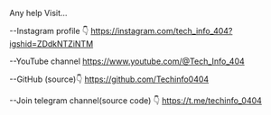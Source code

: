 Any help Visit...

--Instagram profile 👇
https://instagram.com/tech_info_404?igshid=ZDdkNTZiNTM

--YouTube channel
https://www.youtube.com/@Tech_Info_404

--GitHub (source)👇
https://github.com/Techinfo0404

--Join telegram channel(source code) 👇
https://t.me/techinfo_0404
